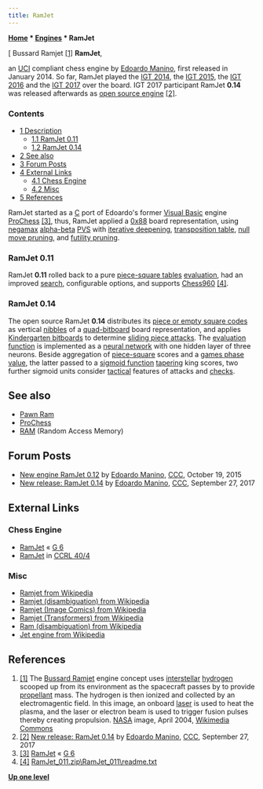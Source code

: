 ```yaml
---
title: RamJet
---
```

**[Home](Home "Home") \* [Engines](Engines "Engines") \* RamJet**



[ Bussard Ramjet <a id="cite-note-1" href="#cite-ref-1">[1]</a>
**RamJet**,  

an [UCI](UCI "UCI") compliant chess engine by [Edoardo Manino](Edoardo_Manino "Edoardo Manino"), first released in January 2014. So far, RamJet played the [IGT 2014](IGT_2014 "IGT 2014"), the [IGT 2015](IGT_2015 "IGT 2015"), the [IGT 2016](IGT_2016 "IGT 2016") and the [IGT 2017](IGT_2017 "IGT 2017") over the board. 
IGT 2017 participant RamJet **0.14** was released afterwards as [open source engine](Category:Open_Source "Category:Open Source") <a id="cite-note-2" href="#cite-ref-2">[2]</a>. 



### Contents


* [1 Description](#description)
	+ [1.1 RamJet 0.11](#ramjet-0.11)
	+ [1.2 RamJet 0.14](#ramjet-0.14)
* [2 See also](#see-also)
* [3 Forum Posts](#forum-posts)
* [4 External Links](#external-links)
	+ [4.1 Chess Engine](#chess-engine)
	+ [4.2 Misc](#misc)
* [5 References](#references)






RamJet started as a [C](C "C") port of Edoardo's former [Visual Basic](Basic "Basic") engine [ProChess](ProChess_IT "ProChess IT") <a id="cite-note-3" href="#cite-ref-3">[3]</a>, thus, RamJet applied a [0x88](0x88 "0x88") board representation, using [negamax](Negamax "Negamax") [alpha-beta](Alpha-Beta "Alpha-Beta") [PVS](Principal_Variation_Search "Principal Variation Search") with [iterative deepening](Iterative_Deepening "Iterative Deepening"), [transposition table](Transposition_Table "Transposition Table"), [null move pruning](Null_Move_Pruning "Null Move Pruning"), and [futility pruning](Futility_Pruning "Futility Pruning"). 



### RamJet 0.11


RamJet **0.11** rolled back to a pure [piece-square tables](Piece-Square_Tables "Piece-Square Tables") [evaluation](Evaluation "Evaluation"), had an improved [search](Search "Search"), configurable options, and supports [Chess960](Chess960 "Chess960") <a id="cite-note-4" href="#cite-ref-4">[4]</a>. 



### RamJet 0.14


The open source RamJet **0.14** distributes its [piece or empty square codes](Pieces#PieceCoding "Pieces") as vertical [nibbles](Nibble "Nibble") of a [quad-bitboard](Quad-Bitboards "Quad-Bitboards") board representation, and applies [Kindergarten bitboards](Kindergarten_Bitboards "Kindergarten Bitboards") to determine [sliding piece attacks](Sliding_Piece_Attacks "Sliding Piece Attacks").
The [evaluation function](Evaluation_Function "Evaluation Function") is implemented as a [neural network](Neural_Networks "Neural Networks") with one hidden layer of three neurons. Beside aggregation of [piece-square](Piece-Square_Tables "Piece-Square Tables") scores and a [games phase value](Game_Phases "Game Phases"), the latter passed to a [sigmoid function](https://en.wikipedia.org/wiki/Sigmoid_function) [tapering](Tapered_Eval "Tapered Eval") king scores, two further sigmoid units consider [tactical](Tactics "Tactics") features of attacks and [checks](Check "Check").



## See also


* [Pawn Ram](Pawn_Rams_(Bitboards) "Pawn Rams (Bitboards)")
* [ProChess](ProChess_IT "ProChess IT")
* [RAM](Memory#RAM "Memory") (Random Access Memory)


## Forum Posts


* [New engine RamJet 0.12](http://www.talkchess.com/forum/viewtopic.php?t=57996) by [Edoardo Manino](Edoardo_Manino "Edoardo Manino"), [CCC](CCC "CCC"), October 19, 2015
* [New release: RamJet 0.14](http://www.talkchess.com/forum/viewtopic.php?t=65312) by [Edoardo Manino](Edoardo_Manino "Edoardo Manino"), [CCC](CCC "CCC"), September 27, 2017


## External Links


### Chess Engine


* [RamJet](http://www.g-sei.org/ramjet/) « [G 6](G_6 "G 6")
* [RamJet](http://ccrl.chessdom.com/ccrl/404/cgi/compare_engines.cgi?family=RamJet&print=Rating+list&print=Results+table&print=LOS+table&print=Ponder+hit+table&print=Eval+difference+table&print=Comopp+gamenum+table&print=Overlap+table&print=Score+with+common+opponents) in [CCRL 40/4](CCRL "CCRL")


### Misc


* [Ramjet from Wikipedia](https://en.wikipedia.org/wiki/Ramjet)
* [Ramjet (disambiguation) from Wikipedia](https://en.wikipedia.org/wiki/Ramjet_%28disambiguation%29)
* [Ramjet (Image Comics) from Wikipedia](https://en.wikipedia.org/wiki/Ramjet_%28Image_Comics%29)
* [Ramjet (Transformers) from Wikipedia](https://en.wikipedia.org/wiki/Ramjet_(Transformers))
* [Ram (disambiguation) from Wikipedia](https://en.wikipedia.org/wiki/Ram)
* [Jet engine from Wikipedia](https://en.wikipedia.org/wiki/Jet_engine)


## References


 1. <a id="cite-ref-1" href="#cite-note-1">[1]</a> The [Bussard Ramjet](https://en.wikipedia.org/wiki/Bussard_ramjet) engine concept uses [interstellar](https://en.wikipedia.org/wiki/Interstellar) [hydrogen](https://en.wikipedia.org/wiki/Hydrogen) scooped up from its environment as the spacecraft passes by to provide [propellant](https://en.wikipedia.org/wiki/Propellant) mass. The hydrogen is then ionized and collected by an electromagentic field. In this image, an onboard [laser](https://en.wikipedia.org/wiki/Laser) is used to heat the plasma, and the laser or electron beam is used to trigger fusion pulses thereby creating propulsion. [NASA](https://en.wikipedia.org/wiki/NASA) image, April 2004, [Wikimedia Commons](https://en.wikipedia.org/wiki/Wikimedia_Commons) 
2. <a id="cite-ref-2" href="#cite-note-2">[2]</a> [New release: RamJet 0.14](http://www.talkchess.com/forum/viewtopic.php?t=65312) by [Edoardo Manino](Edoardo_Manino "Edoardo Manino"), [CCC](CCC "CCC"), September 27, 2017
3. <a id="cite-ref-3" href="#cite-note-3">[3]</a> [RamJet](http://www.g-sei.org/ramjet/) « [G 6](G_6 "G 6")
4. <a id="cite-ref-4" href="#cite-note-4">[4]</a> [RamJet\_011.zip\RamJet\_011\readme.txt](http://www.g-sei.org/wp-content/uploads/2014/07/RamJet_011.zip)

**[Up one level](Engines "Engines")**







 
